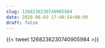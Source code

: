 ```yaml
---
slug: 1268236230740905984
date: 2020-06-03 17:40:54+00:00
draft: false
---
```


{{< tweet 1268236230740905984 >}}
